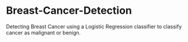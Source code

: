 # Breast-Cancer-Detection
Detecting Breast Cancer using a Logistic Regression classifier to classify cancer as malignant or benign.
